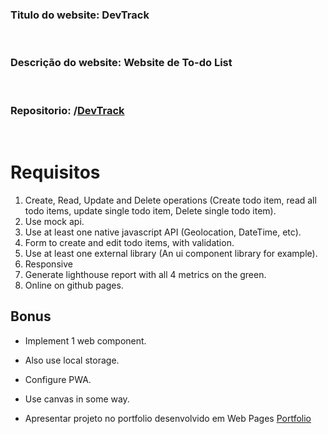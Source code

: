 ### **Titulo do website:** DevTrack

<br>

### **Descrição do website:** Website de To-do List 

<br>

### **Repositorio:** /[DevTrack](https://github.com/Tomas4030/frontend1-projeto.git)

<br>

# Requisitos

1. Create, Read, Update and Delete operations (Create todo item, read all todo items, update single todo item, Delete single todo item).
2. Use mock api.
3. Use at least one native javascript API (Geolocation, DateTime, etc).
4. Form to create and edit todo items, with validation.
5. Use at least one external library (An ui component library for example).
6. Responsive
7. Generate lighthouse report with all 4 metrics on the green.
8. Online on github pages.

## Bonus

- Implement 1 web component.
- Also use local storage.
- Configure PWA.
- Use canvas in some way.

- Apresentar projeto no portfolio desenvolvido em Web Pages [Portfolio](tomas4030.github.io/Tm-Portfolio/)
